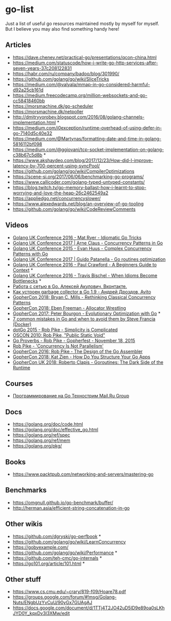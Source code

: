 # go-list
Just a list of useful go resources maintained mostly by myself for myself. But I believe you may also find something handy here!
## Articles
* https://dave.cheney.net/practical-go/presentations/qcon-china.html
* https://medium.com/statuscode/how-i-write-go-http-services-after-seven-years-37c208122831
* https://habr.com/ru/company/badoo/blog/301990/
* https://github.com/golang/go/wiki/SliceTricks
* https://medium.com/@valyala/mmap-in-go-considered-harmful-d92a25cb161d
* https://medium.freecodecamp.org/million-websockets-and-go-cc58418460bb
* https://morsmachine.dk/go-scheduler
* https://morsmachine.dk/netpoller
* http://dmitryvorobev.blogspot.com/2016/08/golang-channels-implementation.html *
* https://medium.com/i0exception/runtime-overhead-of-using-defer-in-go-7140d5c40e32
* https://medium.com/@Martynas/formatting-date-and-time-in-golang-5816112bf098
* https://medium.com/@ggiovani/tcp-socket-implementation-on-golang-c38b67c5d8b *
* https://www.akshaydeo.com/blog/2017/12/23/How-did-I-improve-latency-by-700-percent-using-syncPool/
* https://github.com/golang/go/wiki/CompilerOptimizations
* https://scene-si.org/2017/06/06/benchmarking-go-programs/
* https://www.callicoder.com/golang-typed-untyped-constants/
* https://blog.twitch.tv/go-memory-ballast-how-i-learnt-to-stop-worrying-and-love-the-heap-26c2462549a2
* https://appliedgo.net/concurrencyslower/
* https://www.alexedwards.net/blog/an-overview-of-go-tooling
* https://github.com/golang/go/wiki/CodeReviewComments

## Videos
* [Golang UK Conference 2016 - Mat Ryer - Idiomatic Go Tricks](https://youtu.be/yeetIgNeIkc)
* [Golang UK Conference 2017 | Arne Claus - Concurrency Patterns in Go](https://youtu.be/rDRa23k70CU)
* [Golang UK Conference 2015 - Evan Huus - Complex Concurrency Patterns with Go](https://youtu.be/2HOO5gIgyMg)
* [Golang UK Conference 2017 | Guido Patanella - Go routines optimization](https://youtu.be/yo-CkroaQhs)
* [Golang UK Conference 2016 - Paul Crawford - A Beginners Guide to Context](https://youtu.be/r4Mlm6qEWRs) *
* [Golang UK Conference 2016 - Travis Bischel - When Idioms Become Bottlenecks](https://youtu.be/q7s30kFHBdw) *
* [Работа с сетью в Go. Алексей Акулович, Вконтакте.](https://youtu.be/p1ILhiq5Clw)
* [Как устроен garbage collector в Go 1.9 - Андрей Дроздов, Avito](https://youtu.be/CX4GSErFenI)
* [GopherCon 2018: Bryan C. Mills - Rethinking Classical Concurrency Patterns](https://youtu.be/5zXAHh5tJqQ)
* [GopherCon 2018: Eben Freeman - Allocator Wrestling](https://youtu.be/M0HER1G5BRw)
* [GopherCon 2017: Peter Bourgon - Evolutionary Optimization with Go](https://youtu.be/ha8gdZ27wMo) *
* [7 common mistakes in Go and when to avoid them by Steve Francia (Docker)](https://youtu.be/29LLRKIL_TI)
* [dotGo 2015 - Rob Pike - Simplicity is Complicated](https://youtu.be/rFejpH_tAHM)
* [OSCON 2010: Rob Pike, "Public Static Void"](https://youtu.be/5kj5ApnhPAE)
* [Go Proverbs - Rob Pike - Gopherfest - November 18, 2015](https://youtu.be/PAAkCSZUG1c)
* [Rob Pike - 'Concurrency Is Not Parallelism'](https://youtu.be/cN_DpYBzKso)
* [GopherCon 2016: Rob Pike - The Design of the Go Assembler](https://youtu.be/KINIAgRpkDA)
* [GopherCon 2018: Kat Zien - How Do You Structure Your Go Apps](https://youtu.be/oL6JBUk6tj0)
* [GopherCon UK 2018: Roberto Clapis - Goroutines: The Dark Side of the Runtime](https://youtu.be/4CrL3Ygh7S0)

## Courses
* [Программирование на Go Технострим Mail.Ru Group](https://www.youtube.com/watch?v=9Pk7xAT_aCU&list=PLrCZzMib1e9q-X5V9pTM6J0AemRWseM7I)

## Docs
* https://golang.org/doc/code.html
* https://golang.org/doc/effective_go.html
* https://golang.org/ref/spec
* https://golang.org/ref/mem
* https://golang.org/pkg/

## Books
* https://www.packtpub.com/networking-and-servers/mastering-go

## Benchmarks
* https://omgnull.github.io/go-benchmark/buffer/
* http://herman.asia/efficient-string-concatenation-in-go

## Other wikis
* https://github.com/dgryski/go-perfbook *
* https://github.com/golang/go/wiki/LearnConcurrency
* https://gobyexample.com/
* https://github.com/golang/go/wiki/Performance *
* https://github.com/teh-cmc/go-internals *
* https://go101.org/article/101.html *

## Other stuff
* https://www.cs.cmu.edu/~crary/819-f09/Hoare78.pdf
* https://groups.google.com/forum/#!msg/Golang-Nuts/ENgbUzYvCuU/90yGx7GUAgAJ
* https://docs.google.com/document/d/1TTj4T2JO42uD5ID9e89oa0sLKhJYD0Y_kqxDv3I3XMw/edit
